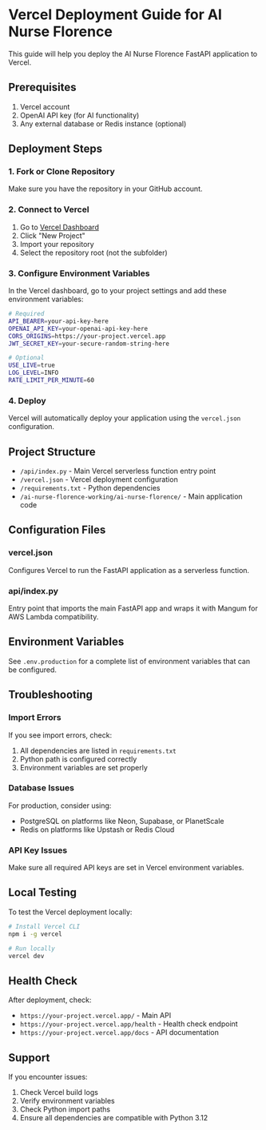 # Vercel Deployment Guide for AI Nurse Florence

This guide will help you deploy the AI Nurse Florence FastAPI application to Vercel.

## Prerequisites

1. Vercel account
2. OpenAI API key (for AI functionality)
3. Any external database or Redis instance (optional)

## Deployment Steps

### 1. Fork or Clone Repository

Make sure you have the repository in your GitHub account.

### 2. Connect to Vercel

1. Go to [Vercel Dashboard](https://vercel.com/dashboard)
2. Click "New Project"
3. Import your repository
4. Select the repository root (not the subfolder)

### 3. Configure Environment Variables

In the Vercel dashboard, go to your project settings and add these environment variables:

```bash
# Required
API_BEARER=your-api-key-here
OPENAI_API_KEY=your-openai-api-key-here
CORS_ORIGINS=https://your-project.vercel.app
JWT_SECRET_KEY=your-secure-random-string-here

# Optional
USE_LIVE=true
LOG_LEVEL=INFO
RATE_LIMIT_PER_MINUTE=60
```

### 4. Deploy

Vercel will automatically deploy your application using the `vercel.json` configuration.

## Project Structure

- `/api/index.py` - Main Vercel serverless function entry point
- `/vercel.json` - Vercel deployment configuration
- `/requirements.txt` - Python dependencies
- `/ai-nurse-florence-working/ai-nurse-florence/` - Main application code

## Configuration Files

### vercel.json
Configures Vercel to run the FastAPI application as a serverless function.

### api/index.py
Entry point that imports the main FastAPI app and wraps it with Mangum for AWS Lambda compatibility.

## Environment Variables

See `.env.production` for a complete list of environment variables that can be configured.

## Troubleshooting

### Import Errors
If you see import errors, check:
1. All dependencies are listed in `requirements.txt`
2. Python path is configured correctly
3. Environment variables are set properly

### Database Issues
For production, consider using:
- PostgreSQL on platforms like Neon, Supabase, or PlanetScale
- Redis on platforms like Upstash or Redis Cloud

### API Key Issues
Make sure all required API keys are set in Vercel environment variables.

## Local Testing

To test the Vercel deployment locally:

```bash
# Install Vercel CLI
npm i -g vercel

# Run locally
vercel dev
```

## Health Check

After deployment, check:
- `https://your-project.vercel.app/` - Main API
- `https://your-project.vercel.app/health` - Health check endpoint
- `https://your-project.vercel.app/docs` - API documentation

## Support

If you encounter issues:
1. Check Vercel build logs
2. Verify environment variables
3. Check Python import paths
4. Ensure all dependencies are compatible with Python 3.12